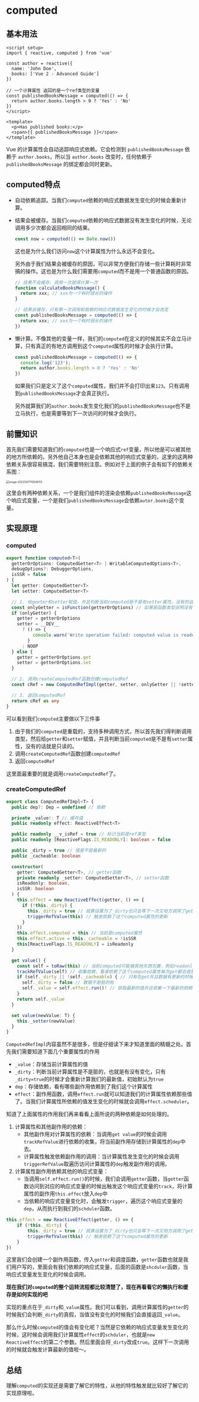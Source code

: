 # computed

## 基本用法

```vue
<script setup>
import { reactive, computed } from 'vue'

const author = reactive({
  name: 'John Doe',
  books: ['Vue 2 - Advanced Guide']
})

// 一个计算属性 返回的是一个ref类型的变量
const publishedBooksMessage = computed(() => {
  return author.books.length > 0 ? 'Yes' : 'No'
})
</script>

<template>
  <p>Has published books:</p>
  <span>{{ publishedBooksMessage }}</span>
</template>
```

Vue 的计算属性会自动追踪响应式依赖。它会检测到 `publishedBooksMessage` 依赖于 `author.books`，所以当 `author.books` 改变时，任何依赖于 `publishedBooksMessage` 的绑定都会同时更新。

## computed特点

- 自动依赖追踪。当我们`computed`依赖的响应式数据发生变化的时候会重新计算。

- 结果会被缓存。当我们`computed`依赖的响应式数据没有发生变化的时候，无论调用多少次都会返回相同的结果。

  ```js
  const now = computed(() => Date.now())
  ```

  这也是为什么我们访问`now`这个计算属性为什么永远不会变化。

  另外由于我们结果会被缓存的原因，可以非常方便我们存储一些计算耗时非常搞的操作。这也是为什么我们需要用`computed`而不是用一个普通函数的原因。

  ```js
  // 结果不会缓存，调用一次就得计算一次
  function calculateBooksMessage() {
    return xxx; // xxx为一个耗时很长的操作
  }
  
  // 结果会缓存，只有第一次调用和依赖的响应式数据发生变化的时候才会改变
  const publishedBooksMessage = computed(() => {
    return xxx; // xxx为一个耗时很长的操作
  })
  ```

- 懒计算。不像其他的变量一样，我们的`computed`在定义的时候其实不会立马计算，只有真正的有地方调用到这个`computed`属性的时候才会执行计算。

  ```js
  const publishedBooksMessage = computed(() => {
    console.log('123');
    return author.books.length > 0 ? 'Yes' : 'No'
  })
  ```

  如果我们只是定义了这个`computed`属性，我们并不会打印出来`123`。只有调用到`publishedBooksMessage`才会真正执行。

  另外就算我们的`author.books`发生变化我们的`publishedBooksMessage`也不是立马执行，也是需要等到下一次访问的时候才会执行。

## 前置知识

首先我们需要知道我们的`computed`也是一个响应式`ref`变量，所以他是可以被其他的地方所依赖的。另外他自己本身也是会依赖其他的响应式变量的，这里的这两种依赖关系很容易搞混，我们需要特别注意。例如对于上面的例子会有如下的依赖关系图：

<img src="./assets/image-20231207110048113.png" alt="image-20231207110048113" style="zoom:50%;" />

这里会有两种依赖关系，一个是我们组件的渲染会依赖`publishedBooksMessage`这个响应式变量，一个是我们`publishedBooksMessage`会依赖`autor.books`这个变量。

## 实现原理

### computed

```typescript
export function computed<T>(
  getterOrOptions: ComputedGetter<T> | WritableComputedOptions<T>,
  debugOptions?: DebuggerOptions,
  isSSR = false
) {
  let getter: ComputedGetter<T>
  let setter: ComputedSetter<T>

  // 1. 给geeter和setter赋值，并且判断当前computed是不是有setter属性，没有的话就是只读的
  const onlyGetter = isFunction(getterOrOptions) // 如果是函数类型说明没有传递getter，传递了getter肯定比一个对象类型
  if (onlyGetter) {
    getter = getterOrOptions
    setter = __DEV__
      ? () => {
          console.warn('Write operation failed: computed value is readonly')
        }
      : NOOP
  } else {
    getter = getterOrOptions.get
    setter = getterOrOptions.set
  }

  // 2. 调用createComputedRef函数创建computedRef
  const cRef = new ComputedRefImpl(getter, setter, onlyGetter || !setter, isSSR) // 创建computedRef变量

  // 3. 返回computedRef
  return cRef as any
}
```

可以看到我们`computed`主要做以下三件事

1. 由于我们的`computed`是重载的，支持多种调用方式，所以首先我们得判断调用类型，然后给`getter`和`setter`赋值，并且判断当前`computed`是不是有`setter`属性，没有的话就是只读的。
2. 调用`createComputedRef`函数创建`computedRef`
3. 返回`computedRef`

这里面最重要的就是调用`createComputedRef`了。

### createComputedRef

```typescript
export class ComputedRefImpl<T> {
  public dep?: Dep = undefined // 依赖

  private _value!: T // 缓存值
  public readonly effect: ReactiveEffect<T>

  public readonly __v_isRef = true // 标识当前是ref类型
  public readonly [ReactiveFlags.IS_READONLY]: boolean = false

  public _dirty = true // 值是不是最新的
  public _cacheable: boolean

  constructor(
    getter: ComputedGetter<T>, // getter函数
    private readonly _setter: ComputedSetter<T>, // setter函数
    isReadonly: boolean,
    isSSR: boolean
  ) {
    this.effect = new ReactiveEffect(getter, () => {
      if (!this._dirty) {
        this._dirty = true // 就算设置为了_dirty也只会等下一次又地方调用了get才会更新最新的值
        triggerRefValue(this) // 触发依赖了这个computed属性的更新
      }
    })
    this.effect.computed = this // 当前是computed属性
    this.effect.active = this._cacheable = !isSSR
    this[ReactiveFlags.IS_READONLY] = isReadonly
  }

  get value() {
    const self = toRaw(this) // 当前computed可能被其他东西包裹，例如readonly，所以toRow一下
    trackRefValue(self) // 收集依赖，看谁依赖了这个computed属性每次get都会收集依赖
    if (self._dirty || !self._cacheable) { // 只有在get并且数据有更新的时候才会去调用run
      self._dirty = false // 数据不是脏的啦
      self._value = self.effect.run()! // 获取最新的值并且收集一下最新的依赖。看这个computed属性依赖了谁就调用谁的track将计算属性的effect添加到这个值的dep中去
    }
    return self._value
  }

  set value(newValue: T) {
    this._setter(newValue)
  }
}
```

`ComputedRefImpl`内容虽然不是很多，但是仔细读下来才知道里面的精髓之处。首先我们需要知道下面几个重要属性的作用

- `_value`：存储当前计算属性的值
- `_dirty`：判断当前计算属性是不是脏的，也就是有没有变化，只有`_dirty=true`的时候才会重新计算我们的最新值，初始默认为`true`
- `dep`：存储依赖，看有哪些副作用依赖到了我们这个计算属性
- `effect`：副作用函数，调用`effect.run`就可以知道我们的计算属性依赖那些值了。当我们计算属性所依赖的值发生变化的时候就会调用`effect.scheduler`。

知道了上面属性的作用我们再来看看上面所说的两种依赖是如何处理的。

1. 计算属性和其他副作用的依赖：
   - 其他副作用对计算属性的依赖：当调用`get value`的时候会调用`trackRefValue`进行依赖的收集，将当前副作用存储到计算属性的`dep`中去。
   - 计算属性触发依赖副作用的调用：当计算属性发生变化的时候会调用`triggerRefValue`取遍历访问计算属性的`dep`触发副作用的调用。
2. 计算属性副作用依赖其他的响应式变量：
   - 当调用`self.effect.run()`的时候，我们会调用`getter`函数，当`getter`函数访问到对应的响应式变量的时候出触发这个响应式变量的`track`，将计算属性的副作用`this.effect`放入`dep`中
   - 当依赖的响应式变量变化时，会触发`trigger`，遍历这个响应式变量的`dep`，从而执行到我们的`schduler`函数。

```typescript
this.effect = new ReactiveEffect(getter, () => {
	if (!this._dirty) {
		this._dirty = true // 就算设置为了_dirty也只会等下一次又地方调用了get才会更新最新的值
		triggerRefValue(this) // 触发依赖了这个computed属性的更新
	}
})
```

这里我们会创建一个副作用函数，传入`getter`和调度函数，`getter`函数也就是我们用户写的，里面会有我们依赖的响应式变量，后面的函数是`shcduler`函数，当响应式变量发生变化的时候会调用。

**现在我们对`computed`的整个运转流程都比较清楚了，现在再看看它的懒执行和缓存是如何实现的吧**

实现的重点在于`_dirty`和`_value`属性。我们可以看到，调用计算属性的`getter`的时候我们会判断`_dirty`的真假，当值没有变化的时候我们会直接返回`_value`。

那么什么时候`computed`的值会有变化呢？当然是它依赖的响应式变量发生变化的时候，这时候会调用我们计算属性`effect`的`schduler`，也就是`new ReactiveEffect`的第二个参数。然后里面会将`_dirty`改成`true`。这样下一次调用的时候就会触发计算最新的值啦～。

## 总结

理解`computed`的实现还是需要了解它的特性，从他的特性触发就比较好了解它的实现原理啦。
